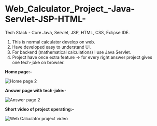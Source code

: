 # Web_Calculator_Project_-Java-Servlet-JSP-HTML-
Tech Stack - Core Java, Servlet, JSP, HTML, CSS, Eclipse IDE.

1. This is normal calculator develop on web.
2. Have developed easy to understand UI.
3. For backend (mathematical calculations) I use Java Servlet.
4. Project have once extra feature -> for every right answer project gives one tech-joke on browser.


**Home page:-**

![Home page 2](https://github.com/ravidhavare111/Web_Calculator_Project_-Java-Servlet-JSP-HTML-/assets/100593775/ad6bfc01-4b16-482b-a3e8-0cabee0a573e)




**Answer page with tech-joke:-**

![Answer page 2](https://github.com/ravidhavare111/Web_Calculator_Project_-Java-Servlet-JSP-HTML-/assets/100593775/afea8088-faa4-4282-8700-c83566aa48fb)




**Short video of project operating:-**

![Web Calculator project video](https://github.com/ravidhavare111/Web_Calculator_Project_-Java-Servlet-JSP-HTML-/assets/100593775/a6650506-9c09-4ed1-a10f-d0b0f6bb8230)
